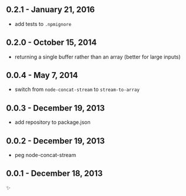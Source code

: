 
0.2.1 - January 21, 2016
------------------------
* add tests to `.npmignore`

0.2.0 - October 15, 2014
-------------------------
* returning a single buffer rather than an array (better for large inputs)

0.0.4 - May 7, 2014
-------------------------
* switch from `node-concat-stream` to `stream-to-array`

0.0.3 - December 19, 2013
-------------------------
* add repository to package.json

0.0.2 - December 19, 2013
-------------------------
* peg node-concat-stream

0.0.1 - December 18, 2013
-------------------------
:sparkles:
